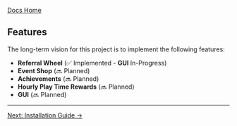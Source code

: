 [Docs Home](./index.md)

## Features

The long-term vision for this project is to implement the following features:

- **Referral Wheel** (✅ Implemented - **GUI**  In-Progress)
- **Event Shop** (🔜 Planned)
- **Achievements** (🔜 Planned)
- **Hourly Play Time Rewards** (🔜 Planned)
- **GUI** (🔜 Planned)

---

[Next: Installation Guide →](./installation.md)
